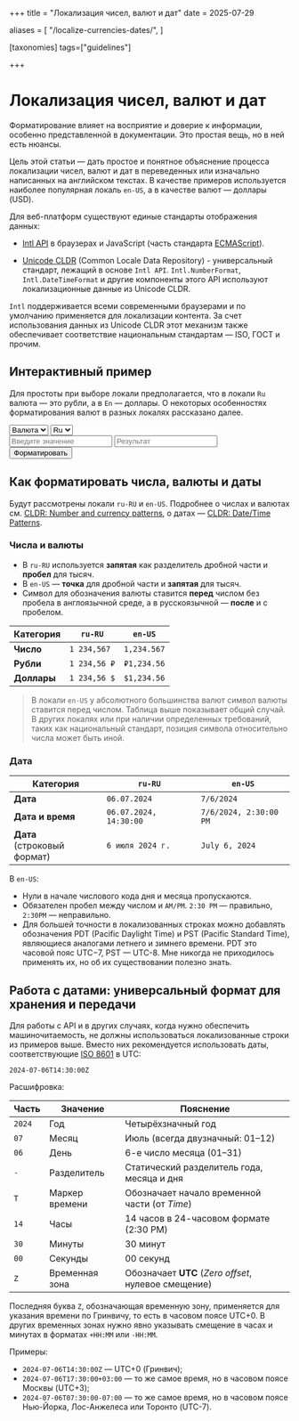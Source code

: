 +++
title = "Локализация чисел, валют и дат"
date = 2025-07-29

aliases = [
    "/localize-currencies-dates/",
]

[taxonomies]
tags=["guidelines"]

+++

# Локализация чисел, валют и дат

Форматирование влияет на восприятие и доверие к информации, особенно представленной в документации. Это простая вещь, но в ней есть нюансы.

Цель этой статьи — дать простое и понятное объяснение процесса локализации чисел, валют и дат в переведенных или изначально написанных на английском текстах. В качестве примеров используется наиболее популярная локаль `en-US`, а в качестве валют — доллары (USD).

Для веб-платформ существуют единые стандарты отображения данных:

* [Intl API](https://developer.mozilla.org/en-US/docs/Web/JavaScript/Reference/Global_Objects/Intl) в браузерах и JavaScript (часть стандарта [ECMAScript](https://262.ecma-international.org/)).

* [Unicode CLDR](https://cldr.unicode.org/) (Common Locale Data Repository) - универсальный стандарт, лежащий в основе `Intl API`. `Intl.NumberFormat`, `Intl.DateTimeFormat` и другие компоненты этого API используют локализационные данные из Unicode CLDR.

`Intl` поддерживается всеми современными браузерами и по умолчанию применяется для локализации контента. За счет использования данных из Unicode CLDR этот механизм также обеспечивает соответствие национальным стандартам — ISO, ГОСТ и прочим.

## Интерактивный пример

Для простоты при выборе локали предполагается, что в локали `Ru` валюта — это рубли, а в `En` — доллары. О некоторых особенностях форматирования валют в разных локалях рассказано далее.

<div class="currency-container">
    <div class="selectors">
        <select id="typeSelector">
            <option value="number">Число</option>
            <option value="currency" selected>Валюта</option>
            <option value="date">Дата</option>
        </select>
        <select id="localeSelector">
            <option value="ru" selected>Ru</option>
            <option value="en">En</option>
        </select>
    </div>
    <div class="fields">
        <input type="text" id="inputField" placeholder="Введите значение">
        <input type="text" id="outputField" placeholder="Результат"readonly>
    </div>
    <button type="button" class="format-btn" onclick="formatValue()">Форматировать</button>
    <div id="errorMessage" class="error"></div>
</div>

## Как форматировать числа, валюты и даты

Будут рассмотрены локали `ru-RU` и `en-US`. Подробнее о числах и валютах см. [CLDR: Number and currency patterns](https://cldr.unicode.org/translation/number-currency-formats/number-and-currency-patterns), о датах — [CLDR: Date/Time Patterns](https://cldr.unicode.org/translation/date-time/date-time-patterns).

### Числа и валюты

* В `ru-RU` используется **запятая** как разделитель дробной части и **пробел** для тысяч.
* В `en-US` — **точка** для дробной части и **запятая** для тысяч.
* Символ для обозначения валюты ставится **перед** числом без пробела в англоязычной среде, а в русскоязычной — **после** и с пробелом.

| Категория | `ru-RU` | `en-US` |
|--------|--------|--------|
| **Число** | `1 234,567` | `1,234.567` |
| **Рубли** | `1 234,56 ₽` | `₽1,234.56` |
| **Доллары** | `1 234,56 $` | `$1,234.56` |

> В локали `en-US` у абсолютного большинства валют символ валюты ставится перед числом.
> Таблица выше показывает общий случай. В других локалях или при наличии определенных требований, таких как национальный стандарт, позиция символа относительно числа может быть иной.

### Дата

| Категория | `ru-RU` | `en-US` |
|--------|--------|--------|
| **Дата** | `06.07.2024` | `7/6/2024` |
| **Дата и время** | `06.07.2024, 14:30:00` | `7/6/2024, 2:30:00 PM` |
| **Дата**<br/>(строковый формат) | `6 июля 2024 г.` | `July 6, 2024` |

В `en-US`:

* Нули в начале числового кода дня и месяца пропускаются.
* Обязателен пробел между числом и `AM/PM`. `2:30 PM` — правильно, `2:30PM` — неправильно.
* Для большей точности в локализованных строках можно добавлять обозначения PDT (Pacific Daylight Time) и PST (Pacific Standard Time), являющиеся аналогами летнего и зимнего времени. PDT это часовой пояс UTC−7, PST — UTC-8. Мне никогда не приходилось применять их, но об их существовании полезно знать.

## Работа с датами: универсальный формат для хранения и передачи

Для работы с API и в других случаях, когда нужно обеспечить машиночитаемость, не должны использоваться локализованные строки из примеров выше. Вместо них рекомендуется использовать даты, соответствующие [ISO 8601](https://www.iso.org/iso-8601-date-and-time-format.html) в UTC:

```text
2024-07-06T14:30:00Z
```

Расшифровка:

| Часть | Значение | Пояснение |
|------|---------|----------|
| `2024` | Год | Четырёхзначный год |
| `07` | Месяц | Июль (всегда двузначный: 01–12) |
| `06` | День | 6-е число месяца (01–31) |
| `-` | Разделитель | Статический разделитель года, месяца и дня |
| `T` | Маркер времени | Обозначает начало временной части (от *Time*) |
| `14` | Часы | 14 часов в 24-часовом формате (2:30 PM) |
| `30` | Минуты | 30 минут |
| `00` | Секунды | 00 секунд |
| `Z` | Временная зона | Обозначает **UTC** (*Zero offset*, нулевое смещение) |

Последняя буква `Z`, обозначающая временную зону, применяется для указания времени по Гринвичу, то есть в часовом поясе UTC+0. В других временных зонах нужно явно указывать смещение в часах и минутах в форматах `+HH:MM` или `-HH:MM`.

Примеры:

* `2024-07-06T14:30:00Z` — UTC+0 (Гринвич);
* `2024-07-06T17:30:00+03:00` — то же самое время, но в часовом поясе Москвы (UTC+3);
* `2024-07-06T07:30:00-07:00` — то же самое время, но в часовом поясе Нью-Йорка, Лос-Анжелеса или Торонто (UTC-7).

<script>
    function validateInput(value, type) {
        const errorElement = document.getElementById('errorMessage');
        const inputElement = document.getElementById('inputField');
        errorElement.textContent = '';
        inputElement.classList.remove('input-error');
        if (!value.trim()) {
            return false;
        }
        if (type === 'number' || type === 'currency') {
            if (value.includes('-')) {
                errorElement.textContent = 'Отрицательные числа не допускаются';
                inputElement.classList.add('input-error');
                return false;
            }
            const numberPattern = /^[\d\s.,]+$/;
            if (!numberPattern.test(value)) {
                errorElement.textContent = 'Некорректный формат числа';
                inputElement.classList.add('input-error');
                return false;
            }
            return true;
        }
        if (type === 'date') {
            // Проверяем оба формата дат
            const ruDatePattern = /^\d{1,2}\.\d{1,2}\.\d{4}$/;
            const enDatePattern = /^\d{1,2}\/\d{1,2}\/\d{4}$/;
            if (!ruDatePattern.test(value) && !enDatePattern.test(value)) {
                errorElement.textContent = 'Неверный формат даты. Используйте dd.mm.yyyy или mm/dd/yyyy';
                inputElement.classList.add('input-error');
                return false;
            }
            return true;
        }
        return false;
    }
    function parseNumber(value) {
        return parseFloat(value.replace(/\s/g,'').replace(',', '.'));
    }
    function formatNumber(number, locale) {
        if (locale === 'ru') {
            return number.toLocaleString('ru-RU');
        } else {
            return number.toLocaleString('en-US');
        }
    }
    function formatCurrency(number, locale) {
        if (locale === 'ru') {
            return number.toLocaleString('ru-RU', {
                style: 'currency',
                currency: 'RUB'
            });
        } else {
            return number.toLocaleString('en-US', {
                style: 'currency',
                currency: 'USD'
            });
        }
    }
    function parseDate(dateString) {
        // Определяем формат и парсим дату
        if (dateString.includes('.')) {
            // Формат dd.mm.yyyy (русский)
            const parts = dateString.split('.');
            return new Date(parts[2], parts[1] - 1, parts[0]);
        } else if (dateString.includes('/')) {
            // Формат mm/dd/yyyy (английский)
            const parts = dateString.split('/');
            return new Date(parts[2], parts[0] - 1, parts[1]);
        }
        return null;
    }
    function formatDate(dateString, outputLocale) {
        const date = parseDate(dateString);
        if (!date || isNaN(date.getTime())) {
            throw new Error('Некорректная дата');
        }
        if (outputLocale === 'ru') {
            return date.toLocaleDateString('ru-RU');
        } else {
            return date.toLocaleDateString('en-US');
        }
    }
    function formatValue() {
        const inputValue = document.getElementById('inputField').value;
        const type = document.getElementById('typeSelector').value;
        const locale = document.getElementById('localeSelector').value;
        const outputField = document.getElementById('outputField');
        if (!validateInput(inputValue, type)) {
            outputField.value = '';
            return;
        }
        try {
            let formattedValue = '';
            if (type === 'number') {
                const number = parseNumber(inputValue);
                if (isNaN(number)) {
                    throw new Error('Некорректное число');
                }
                formattedValue = formatNumber(number, locale);
            } else if (type === 'currency') {
                const number = parseNumber(inputValue);
                if (isNaN(number)) {
                    throw new Error('Некорректное число');
                }
                formattedValue = formatCurrency(number, locale);
            } else if (type === 'date') {
                formattedValue = formatDate(inputValue, locale);
            }  
            outputField.value = formattedValue;
        } catch (error) {
            document.getElementById('errorMessage').textContent = error.message || 'Ошибка форматирования';
            document.getElementById('inputField').classList.add('input-error');
            outputField.value = '';
        }
    }
    document.getElementById('typeSelector').addEventListener('change', function() {
        document.getElementById('errorMessage').textContent = '';
        document.getElementById('inputField').classList.remove('input-error');
        document.getElementById('outputField').value = '';
    });
    document.getElementById('localeSelector').addEventListener('change', function() {
        document.getElementById('errorMessage').textContent = '';
        document.getElementById('inputField').classList.remove('input-error');
        document.getElementById('outputField').value = '';
    });
</script>
